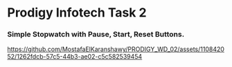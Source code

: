 # Prodigy Infotech Task 2

### Simple Stopwatch with Pause, Start, Reset Buttons.




https://github.com/MostafaElKaranshawy/PRODIGY_WD_02/assets/110842052/1262fdcb-57c5-44b3-ae02-c5c582539454

